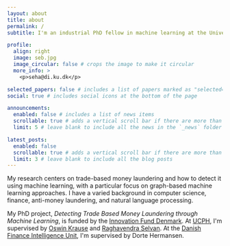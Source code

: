 ```yaml
---
layout: about
title: about
permalink: /
subtitle: I'm an industrial PhD fellow in machine learning at the University of Copenhagen and the Danish Finance Intelligence Unit (Hvidvasksekretariatet).

profile:
  align: right
  image: seb.jpg
  image_circular: false # crops the image to make it circular
  more_info: >
    <p>seha@di.ku.dk</p>

selected_papers: false # includes a list of papers marked as "selected={true}"
social: true # includes social icons at the bottom of the page

announcements:
  enabled: false # includes a list of news items
  scrollable: true # adds a vertical scroll bar if there are more than 3 news items
  limit: 5 # leave blank to include all the news in the `_news` folder

latest_posts:
  enabled: false
  scrollable: true # adds a vertical scroll bar if there are more than 3 new posts items
  limit: 3 # leave blank to include all the blog posts
---
```


My research centers on trade-based money laundering and how to detect it using machine learning, with a particular focus on graph-based machine learning approaches. I have a varied background in computer science, finance, anti-money laundering, and natural language processing. 

My PhD project, _Detecting Trade Based Money Laundering through Machine Learning_, is funded by the [Innovation Fund Denmark](https://innovationsfonden.dk/en). At [UCPH](https://di.ku.dk/english/research/machine-learning/), I'm supervised by [Oswin Krause](https://di.ku.dk/english/staff/vip/?pure=en/persons/440348) and [Raghavendra Selvan](https://raghavian.github.io/). At the [Danish Finance Intelligence Unit](https://hvidvask.dk/en), I'm supervised by Dorte Hermansen. 

